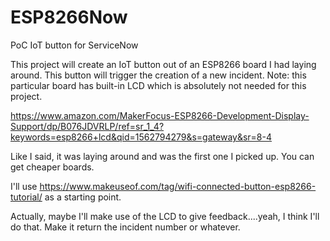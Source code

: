 # ESP8266Now
PoC IoT button for ServiceNow

This project will create an IoT button out of an ESP8266 board I had laying around. This button will trigger the creation of a new incident. Note: this particular board has built-in LCD which is absolutely not needed for this project.  

https://www.amazon.com/MakerFocus-ESP8266-Development-Display-Support/dp/B076JDVRLP/ref=sr_1_4?keywords=esp8266+lcd&qid=1562794279&s=gateway&sr=8-4

Like I said, it was laying around and was the first one I picked up.  You can get cheaper boards.

I'll use https://www.makeuseof.com/tag/wifi-connected-button-esp8266-tutorial/ as a starting point.  

Actually, maybe I'll make use of the LCD to give feedback....yeah, I think I'll do that.  Make it return the incident number or whatever.
